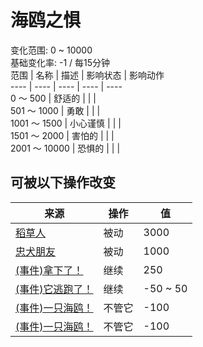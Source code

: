 # 海鸥之惧  
变化范围: 0 ~ 10000  
基础变化率: -1 / 每15分钟  
范围  |  名称  |  描述  |  影响状态  |  影响动作  
----  |  ----  |  ----  |  ----  |  ----  
0 ～ 500  |  舒适的  |    |    |    
501 ～ 1000  |  勇敢  |    |    |    
1001 ～ 1500  |  小心谨慎  |    |    |    
1501 ～ 2000  |  害怕的  |    |    |    
2001 ～ 10000  |  恐惧的  |    |    |    
## 可被以下操作改变  
来源  |  操作  |  值  
----  |  ----  |  ----  
[稻草人](Scarecrow.md)  |  被动  |  3000  
[忠犬朋友](DogFriend.md)  |  被动  |  1000  
[(事件)拿下了！](Event_SeagullFightSuccess.md)  |  继续  |  250  
[(事件)它逃跑了！](Event_SeagullFightFailure.md)  |  继续  |  -50 ~ 50  
[(事件)一只海鸥！](Event_SeagullRaid.md)  |  不管它  |  -100  
[(事件)一只海鸥！](Event_SeagullRaidCrop.md)  |  不管它  |  -100  
